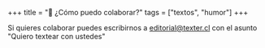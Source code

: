 +++
title = "🤔 ¿Cómo puedo colaborar?"
tags = ["textos", "humor"]
+++

Si quieres colaborar puedes escribirnos a editorial@texter.cl con el asunto "Quiero textear con ustedes"
